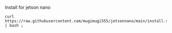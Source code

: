 Install for jetson nano

````
curl https://raw.githubusercontent.com/mugimugi555/jetsonnano/main/install.sh | bash ;
````
